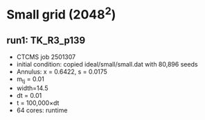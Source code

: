 # Small grid (2048<sup>2</sup>)

## run1: TK_R3_p139
* CTCMS job 2501307
* initial condition: copied ideal/small/small.dat with 80,896 seeds
* Annulus: x = 0.6422, s = 0.0175
* m<sub>tj</sub> = 0.01
* width=14.5
* dt = 0.01
* t = 100,000&times;dt
* 64 cores: runtime 
